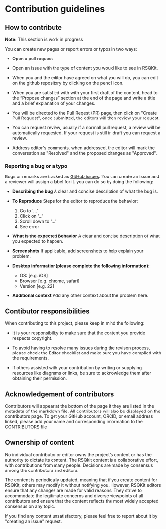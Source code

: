 # Contribution guidelines

## How to contribute 

**Note:** This section is work in progress

You can create new pages or report errors or typos in two ways:
 - Open a pull request
  
 - Open an issue with the type of content you would like to see in RSQKit.
  
 - When you and the editor have agreed on what you will do, you can edit on the github repository by clicking on the pencil icon.
 
 - When you are satisfied with with your first draft of the content, head to the “Propose changes” section at the end of the page and write a title and a brief explanation of your changes.

- You will be directed to the Pull Reqest (PR) page, then click on "Create Pull Request", once submitted, the editors will then review your request.
  
- You can request review, usually if a normall pull request, a review will be automatically requested. If your request is still in draft you can request a review.

- Address editor's comments. when addressed, the editor will mark the conversation as "Resolved" and the proposed changes as "Approved".
 
 <!-- Not yet ready: - Use the GitHub web interface ([How to contribute](https://rdmkit.elixir-europe.org/how_to_contribute))-->

### Reporting a bug or a typo 

Bugs or remarks are tracked as [GitHub issues](https://github.com/EVERSE-ResearchSoftware/RSQKit/issues). You can create an issue and a reviewer will assign a label for it. you can do so by doing the following:

- **Describing the bug**
A clear and concise description of what the bug is.

- **To Reproduce**
    Steps for the editor to reproduce the behavior:
    1. Go to '...'
    2. Click on '...'
    3. Scroll down to '...'
    4. See error

- **What is the expected Behavior**
    A clear and concise description of what you expected to happen.

- **Screenshots**
    If applicable, add screenshots to help explain your problem.

- **Desktop information(please complete the following information):**
   - OS: [e.g. iOS]
   - Browser [e.g. chrome, safari]
   - Version [e.g. 22]

- **Additional context**
    Add any other context about the problem here.

## Contibutor responsibilities
When contributing to this project, please keep in mind the following:

- It is your responsibility to make sure that the content you provide respects copyright.
  
- To avoid having to resolve many issues during the revison process, please check the Editor checklist and make sure you have complied with the requirements.
  
- If others assisted with your contribution by writing or supplying resources like diagrams or links, be sure to acknowledge them after obtaining their permission.

## Acknowledgement of contributors

Contributors will appear at the bottom of the page if they are listed in the metadata of the markdown file. All contributors will also be displayed on the contributors page. To get your GitHub account, ORCID, or email address linked, please add your name and corresponding information to the CONTRIBUTORS file

## Ownership of content

No individual contributor or editor owns the project's content or has the authority to dictate its content. The RSQkit content is a collaborative effort, with contributions from many people. Decisions are made by consensus among the contributors and editors.

The content is periodically updated, meaning that if you create content for RSQKit, others may modify it without notifying you. However, RSQKit editors ensure that any changes are made for valid reasons. They strive to accommodate the legitimate concerns and diverse viewpoints of all contributors and ensure that the content reflects the most widely accepted consensus on any topic.

If you find any content unsatisfactory, please feel free to report about it by "creating an issue" request.